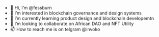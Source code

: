 - 👋 Hi, I’m @fessburn
- 👀 I’m interested in blockchain governance and design systems
- 🌱 I’m currently learning product design and blockchain developemtn
- 💞️ I’m looking to collaborate on African DAO and NFT Utility
- 📫 How to reach me is on telgram @invoko

<!---
Nulius in Verba
--->
